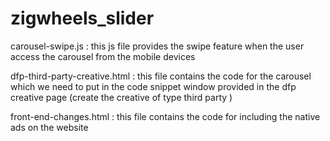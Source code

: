 # zigwheels_slider

carousel-swipe.js : this js file provides the swipe feature when the user access the carousel from the mobile devices

dfp-third-party-creative.html : this file contains the code for the carousel which we need to put in the code snippet window                                provided in the dfp creative page (create the creative of type third party )

front-end-changes.html  : this file contains the code for including the native ads on the website 
